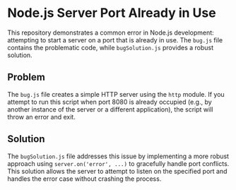 # Node.js Server Port Already in Use

This repository demonstrates a common error in Node.js development: attempting to start a server on a port that is already in use. The `bug.js` file contains the problematic code, while `bugSolution.js` provides a robust solution.

## Problem

The `bug.js` file creates a simple HTTP server using the `http` module.  If you attempt to run this script when port 8080 is already occupied (e.g., by another instance of the server or a different application), the script will throw an error and exit.

## Solution

The `bugSolution.js` file addresses this issue by implementing a more robust approach using `server.on('error', ...)` to gracefully handle port conflicts.  This solution allows the server to attempt to listen on the specified port and handles the error case without crashing the process.